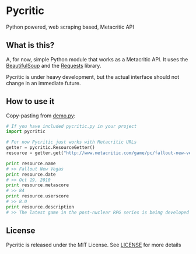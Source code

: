 Pycritic
=========
Python powered, web scraping based, Metacritic API

What is this?
-------------
A, for now, simple Python module that works as a Metacritic API. It uses the [BeautifulSoup][bs] and the [Requests][requests] library.

Pycritic is under heavy development, but the actual interface should not change in an immediate future.

How to use it
-------------
Copy-pasting from [demo.py](demo.py):

```python
# If you have included pycritic.py in your project
import pycritic

# For now Pycritic just works with Metacritic URLs
getter = pycritic.ResourceGetter()
resource = getter.get("http://www.metacritic.com/game/pc/fallout-new-vegas")

print resource.name
# >> Fallout New Vegas
print resource.date
# >> Oct 19, 2010
print resource.metascore
# >> 84
print resource.userscore
# >> 8.0
print resource.description
# >> The latest game in the post-nuclear RPG series is being developed by many members of the Fallout 1 and 2  team at Obsidian Entertainment using the Fallout 3 engine.
```

License
-------
Pycritic is released under the MIT License. See [LICENSE](LICENSE) for more details

[requests]: http://docs.python-requests.org/en/latest/index.html
[bs]: http://www.crummy.com/software/BeautifulSoup/

